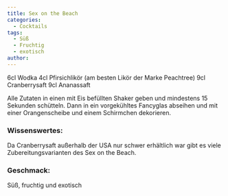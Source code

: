 ```yaml
---
title: Sex on the Beach
categories:
  - Cocktails
tags:
  - Süß
  - Fruchtig
  - exotisch
author: 
---
```



6cl Wodka
4cl Pfirsichlikör (am besten Likör der Marke Peachtree)
9cl Cranberrysaft
9cl Ananassaft


Alle Zutaten in einen mit Eis befüllten Shaker geben und mindestens 15 Sekunden schütteln. 
Dann in ein vorgekühltes Fancyglas abseihen und mit einer Orangenscheibe und einem Schirmchen dekorieren. 


### Wissenswertes:
Da Cranberrysaft außerhalb der USA nur schwer erhältlich war gibt es viele Zubereitungsvarianten des Sex on the Beach.

### Geschmack:
Süß, fruchtig und exotisch
